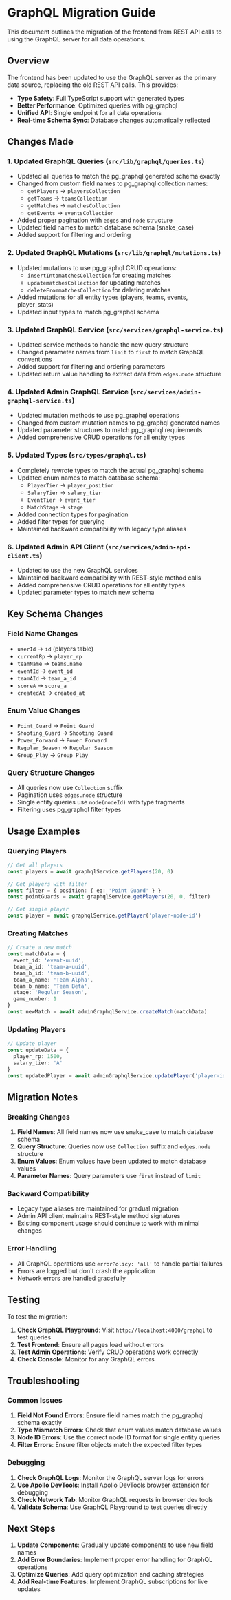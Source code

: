 # GraphQL Migration Guide

This document outlines the migration of the frontend from REST API calls to using the GraphQL server for all data operations.

## Overview

The frontend has been updated to use the GraphQL server as the primary data source, replacing the old REST API calls. This provides:

- **Type Safety**: Full TypeScript support with generated types
- **Better Performance**: Optimized queries with pg_graphql
- **Unified API**: Single endpoint for all data operations
- **Real-time Schema Sync**: Database changes automatically reflected

## Changes Made

### 1. Updated GraphQL Queries (`src/lib/graphql/queries.ts`)

- Updated all queries to match the pg_graphql generated schema exactly
- Changed from custom field names to pg_graphql collection names:
  - `getPlayers` → `playersCollection`
  - `getTeams` → `teamsCollection`
  - `getMatches` → `matchesCollection`
  - `getEvents` → `eventsCollection`
- Added proper pagination with `edges` and `node` structure
- Updated field names to match database schema (snake_case)
- Added support for filtering and ordering

### 2. Updated GraphQL Mutations (`src/lib/graphql/mutations.ts`)

- Updated mutations to use pg_graphql CRUD operations:
  - `insertIntomatchesCollection` for creating matches
  - `updatematchesCollection` for updating matches
  - `deleteFrommatchesCollection` for deleting matches
- Added mutations for all entity types (players, teams, events, player_stats)
- Updated input types to match pg_graphql schema

### 3. Updated GraphQL Service (`src/services/graphql-service.ts`)

- Updated service methods to handle the new query structure
- Changed parameter names from `limit` to `first` to match GraphQL conventions
- Added support for filtering and ordering parameters
- Updated return value handling to extract data from `edges.node` structure

### 4. Updated Admin GraphQL Service (`src/services/admin-graphql-service.ts`)

- Updated mutation methods to use pg_graphql operations
- Changed from custom mutation names to pg_graphql generated names
- Updated parameter structures to match pg_graphql requirements
- Added comprehensive CRUD operations for all entity types

### 5. Updated Types (`src/types/graphql.ts`)

- Completely rewrote types to match the actual pg_graphql schema
- Updated enum names to match database schema:
  - `PlayerTier` → `player_position`
  - `SalaryTier` → `salary_tier`
  - `EventTier` → `event_tier`
  - `MatchStage` → `stage`
- Added connection types for pagination
- Added filter types for querying
- Maintained backward compatibility with legacy type aliases

### 6. Updated Admin API Client (`src/services/admin-api-client.ts`)

- Updated to use the new GraphQL services
- Maintained backward compatibility with REST-style method calls
- Added comprehensive CRUD operations for all entity types
- Updated parameter types to match new schema

## Key Schema Changes

### Field Name Changes

- `userId` → `id` (players table)
- `currentRp` → `player_rp`
- `teamName` → `teams.name`
- `eventId` → `event_id`
- `teamAId` → `team_a_id`
- `scoreA` → `score_a`
- `createdAt` → `created_at`

### Enum Value Changes

- `Point_Guard` → `Point Guard`
- `Shooting_Guard` → `Shooting Guard`
- `Power_Forward` → `Power Forward`
- `Regular_Season` → `Regular Season`
- `Group_Play` → `Group Play`

### Query Structure Changes

- All queries now use `Collection` suffix
- Pagination uses `edges.node` structure
- Single entity queries use `node(nodeId)` with type fragments
- Filtering uses pg_graphql filter types

## Usage Examples

### Querying Players

```typescript
// Get all players
const players = await graphqlService.getPlayers(20, 0)

// Get players with filter
const filter = { position: { eq: 'Point Guard' } }
const pointGuards = await graphqlService.getPlayers(20, 0, filter)

// Get single player
const player = await graphqlService.getPlayer('player-node-id')
```

### Creating Matches

```typescript
// Create a new match
const matchData = {
  event_id: 'event-uuid',
  team_a_id: 'team-a-uuid',
  team_b_id: 'team-b-uuid',
  team_a_name: 'Team Alpha',
  team_b_name: 'Team Beta',
  stage: 'Regular Season',
  game_number: 1
}
const newMatch = await adminGraphqlService.createMatch(matchData)
```

### Updating Players

```typescript
// Update player
const updateData = {
  player_rp: 1500,
  salary_tier: 'A'
}
const updatedPlayer = await adminGraphqlService.updatePlayer('player-id', updateData)
```

## Migration Notes

### Breaking Changes

1. **Field Names**: All field names now use snake_case to match database schema
2. **Query Structure**: Queries now use `Collection` suffix and `edges.node` structure
3. **Enum Values**: Enum values have been updated to match database values
4. **Parameter Names**: Query parameters use `first` instead of `limit`

### Backward Compatibility

- Legacy type aliases are maintained for gradual migration
- Admin API client maintains REST-style method signatures
- Existing component usage should continue to work with minimal changes

### Error Handling

- All GraphQL operations use `errorPolicy: 'all'` to handle partial failures
- Errors are logged but don't crash the application
- Network errors are handled gracefully

## Testing

To test the migration:

1. **Check GraphQL Playground**: Visit `http://localhost:4000/graphql` to test queries
2. **Test Frontend**: Ensure all pages load without errors
3. **Test Admin Operations**: Verify CRUD operations work correctly
4. **Check Console**: Monitor for any GraphQL errors

## Troubleshooting

### Common Issues

1. **Field Not Found Errors**: Ensure field names match the pg_graphql schema exactly
2. **Type Mismatch Errors**: Check that enum values match database values
3. **Node ID Errors**: Use the correct node ID format for single entity queries
4. **Filter Errors**: Ensure filter objects match the expected filter types

### Debugging

1. **Check GraphQL Logs**: Monitor the GraphQL server logs for errors
2. **Use Apollo DevTools**: Install Apollo DevTools browser extension for debugging
3. **Check Network Tab**: Monitor GraphQL requests in browser dev tools
4. **Validate Schema**: Use GraphQL Playground to test queries directly

## Next Steps

1. **Update Components**: Gradually update components to use new field names
2. **Add Error Boundaries**: Implement proper error handling for GraphQL operations
3. **Optimize Queries**: Add query optimization and caching strategies
4. **Add Real-time Features**: Implement GraphQL subscriptions for live updates


